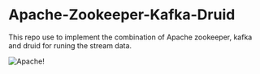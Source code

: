 # Apache-Zookeeper-Kafka-Druid
This repo use to implement the combination of Apache zookeeper, kafka and druid for runing the stream data.


![Apache!](https://www.google.com/search?q=apache&sxsrf=ALiCzsb_aHb9lIMEMcSdBNfb2W3p8uX_rQ:1656919028955&tbm=isch&source=iu&ictx=1&vet=1&fir=1-6BD1wKoRSq_M%252CTXDV4ogH2hHLhM%252C%252Fm%252F0_h2&usg=AI4_-kRFCBpdtYe9DXGfLXiSkG4O4D6Z5w&sa=X&ved=2ahUKEwiRs5Gx2N74AhXzgVYBHT4zDVcQ_B16BAhTEAI&biw=1920&bih=937&dpr=1#imgrc=1-6BD1wKoRSq_M)

